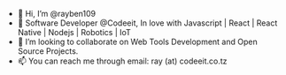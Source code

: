 - 👋 Hi, I’m @rayben109
- 👀 Software Developer @Codeeit, In love with Javascript | React | React Native | Nodejs | Robotics | IoT
- 💞️ I’m looking to collaborate on Web Tools Development and Open Source Projects.
- 📫 You can reach me through email: ray (at) codeeit.co.tz

<!---
rayben109/rayben109 is a ✨ special ✨ repository because its `README.md` (this file) appears on your GitHub profile.
You can click the Preview link to take a look at your changes.
--->
